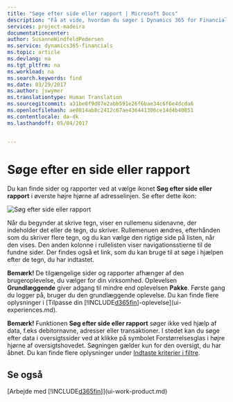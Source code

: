 ```yaml
---
title: "Søge efter side eller rapport | Microsoft Docs"
description: "Få at vide, hvordan du søger i Dynamics 365 for Financials."
services: project-madeira
documentationcenter: 
author: SusanneWindfeldPedersen
ms.service: dynamics365-financials
ms.topic: article
ms.devlang: na
ms.tgt_pltfrm: na
ms.workload: na
ms.search.keywords: find
ms.date: 03/29/2017
ms.author: jswymer
ms.translationtype: Human Translation
ms.sourcegitcommit: a31be0f9d07e2abb591e26f6bae34c6f6e4dcda6
ms.openlocfilehash: ae0814ab8c2412c67ae436441306ce14d4b40851
ms.contentlocale: da-dk
ms.lasthandoff: 05/04/2017


---
```

# <a name="searching-for-a-page-or-report"></a>Søge efter en side eller rapport
Du kan finde sider og rapporter ved at vælge ikonet **Søg efter side eller rapport** i øverste højre hjørne af adresselinjen. Se efter dette ikon:

![Søg efter side eller rapport](media/ui-search/search.png "Søg efter side eller rapport")

Når du begynder at skrive tegn, viser en rullemenu sidenavne, der indeholder det eller de tegn, du skriver. Rullemenuen ændres, efterhånden som du skriver flere tegn, og du kan vælge den rigtige side på listen, når den vises. Den anden kolonne i rullelisten viser navigationsstierne til de fundne sider. Der findes også et link, som du kan bruge til at søge i hjælpen efter de tegn, du har indtastet.

**Bemærk!** De tilgængelige sider og rapporter afhænger af den brugeroplevelse, du vælger for din virksomhed. Oplevelsen **Grundlæggende** giver adgang til mindre end oplevelsen **Pakke**. Første gang du logger på, bruger du den grundlæggende oplevelse. Du kan finde flere oplysninger i [Tilpasse din [!INCLUDE[d365fin](includes/d365fin_long_md.md)]-oplevelse](ui-experiences.md).

**Bemærk!** Funktionen **Søg efter side eller rapport** søger ikke ved hjælp af data, f.eks debitornavne, adresser eller transaktioner. I stedet kan du søge efter data i oversigtssider ved at klikke på symbolet Forstørrelsesglas i højre hjørne af oversigtshovedet. Søgningen gælder kun for den oversigt, du har åbnet. Du kan finde flere oplysninger under [Indtaste kriterier i filtre](ui-enter-criteria-filters.md).

## <a name="see-also"></a>Se også
[Arbejde med [!INCLUDE[d365fin](includes/d365fin_md.md)]](ui-work-product.md)

